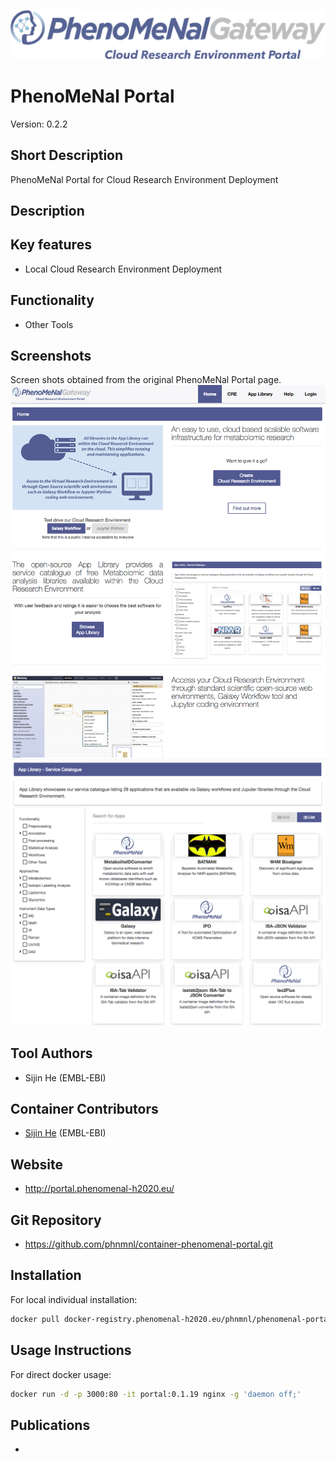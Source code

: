 
![Logo](portal-logo.png)

# PhenoMeNal Portal
Version: 0.2.2

## Short Description

PhenoMeNal Portal for Cloud Research Environment Deployment

## Description



## Key features

- Local Cloud Research Environment Deployment

## Functionality

- Other Tools

## Screenshots

Screen shots obtained from the original PhenoMeNal Portal page.
![screenshot](screenshots/s1.png)
![screenshot](screenshots/s2.png)

## Tool Authors

- Sijin He (EMBL-EBI)

## Container Contributors

- [Sijin He](https://github.com/sh107) (EMBL-EBI)

## Website

- http://portal.phenomenal-h2020.eu/


## Git Repository

- https://github.com/phnmnl/container-phenomenal-portal.git

## Installation 

For local individual installation:

```bash
docker pull docker-registry.phenomenal-h2020.eu/phnmnl/phenomenal-portal
```

## Usage Instructions

For direct docker usage:

```bash
docker run -d -p 3000:80 -it portal:0.1.19 nginx -g 'daemon off;'
```

## Publications

<!-- Guidance:
Use AMA style publications as a list (you can export AMA from PubMed, on the Formats: Citation link when looking at the entry).
IMPORTANT: Publications sectio must be placed at the end and cannot be emptied!
-->

- 
